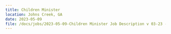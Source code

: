```yaml
---
title: Children Minister
location: Johns Creek, GA
date: 2023-05-09
file: /docs/jobs/2023-05-09-Children Minister Job Description v 03-23 - Andrew Lo.pdf
---
```

